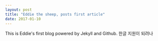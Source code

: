 ```yaml
---
layout: post
title: "Eddie the sheep, posts first article"
date: 2017-01-10
---
```


This is Eddie's first blog powered by Jekyll and Github. 한글 지원이 되려나
